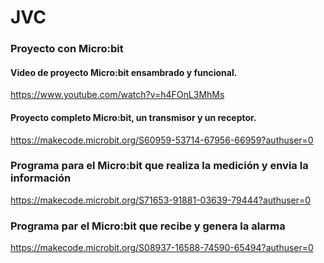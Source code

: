 # JVC

### Proyecto con Micro:bit

#### Video de proyecto Micro:bit ensambrado y funcional.
https://www.youtube.com/watch?v=h4FOnL3MhMs

#### Proyecto completo Micro:bit, un transmisor y un receptor.
https://makecode.microbit.org/S60959-53714-67956-66959?authuser=0

### Programa para el Micro:bit que realiza la medición y envia la información
https://makecode.microbit.org/S71653-91881-03639-79444?authuser=0

### Programa par el Micro:bit que recibe y genera la alarma
https://makecode.microbit.org/S08937-16588-74590-65494?authuser=0
